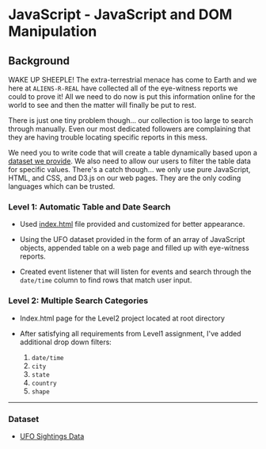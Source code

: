 # JavaScript - JavaScript and DOM Manipulation

## Background

WAKE UP SHEEPLE! The extra-terrestrial menace has come to Earth and we here at `ALIENS-R-REAL` have collected all of the eye-witness reports we could to prove it! All we need to do now is put this information online for the world to see and then the matter will finally be put to rest.

There is just one tiny problem though... our collection is too large to search through manually. Even our most dedicated followers are complaining that they are having trouble locating specific reports in this mess.

We need you to write code that will create a table dynamically based upon a [dataset we provide](StarterCode/static/js/data.js). We also need to allow our users to filter the table data for specific values. There's a catch though... we only use pure JavaScript, HTML, and CSS, and D3.js on our web pages. They are the only coding languages which can be trusted.


### Level 1: Automatic Table and Date Search

* Used [index.html](StarterCode/index.html) file provided and customized for better appearance.

* Using the UFO dataset provided in the form of an array of JavaScript objects, appended table on a web page and filled up with eye-witness reports.

* Created event listener that will listen for events and search through the `date/time` column to find rows that match user input.

### Level 2: Multiple Search Categories

* Index.html page for the Level2 project located at root directory

* After satisfying all requirements from Level1 assignment, I've added additional drop down filters:

  1. `date/time`
  2. `city`
  3. `state`
  4. `country`
  5. `shape`

- - -

### Dataset

* [UFO Sightings Data](StarterCode/static/js/data.js)

